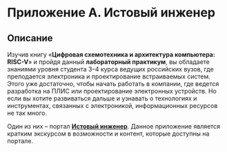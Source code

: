 # Приложение А. Истовый инженер
## Описание
Изучив книгу «**Цифровая схемотехника и архитектура компьютера: RISC-V**» и пройдя данный **лабораторный практикум**, вы обладаете знаниями уровня студента 3–4 курса ведущих российских вузов, где преподается электроника и проектирование встраиваемых систем. Этого уже достаточно, чтобы начать работать в компании, где ведется разработка на ПЛИС или проектирование электронных устройств. Но если вы хотите развиваться дальше и узнавать о технологиях и инструментах, связанных с электроникой, информационных ресурсов не так много.

Один из них – портал [**Истовый инженер**](engineer.yadro.com). Данное приложение является кратким экскурсом в возможности и контент, которые доступны на портале.